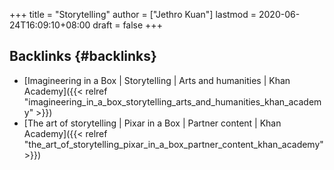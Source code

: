 +++
title = "Storytelling"
author = ["Jethro Kuan"]
lastmod = 2020-06-24T16:09:10+08:00
draft = false
+++

## Backlinks {#backlinks}

- [Imagineering in a Box | Storytelling | Arts and humanities | Khan Academy]({{< relref "imagineering_in_a_box_storytelling_arts_and_humanities_khan_academy" >}})
- [The art of storytelling | Pixar in a Box | Partner content | Khan Academy]({{< relref "the_art_of_storytelling_pixar_in_a_box_partner_content_khan_academy" >}})
